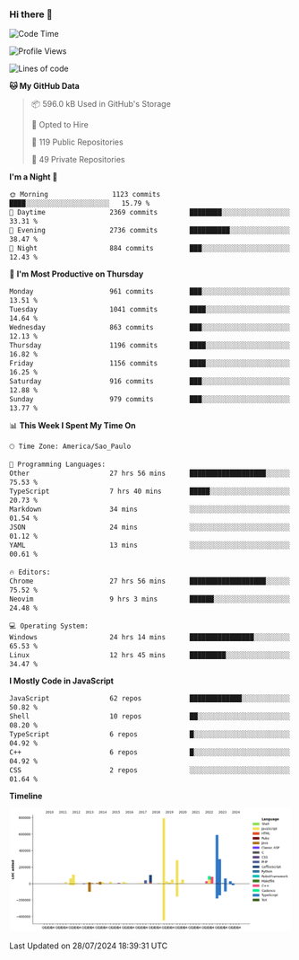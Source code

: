 ### Hi there 👋

<!--START_SECTION:waka-->
![Code Time](http://img.shields.io/badge/Code%20Time-6%2C213%20hrs-blue)

![Profile Views](http://img.shields.io/badge/Profile%20Views-15-blue)

![Lines of code](https://img.shields.io/badge/From%20Hello%20World%20I%27ve%20Written-2.9%20million%20lines%20of%20code-blue)

**🐱 My GitHub Data** 

> 📦 596.0 kB Used in GitHub's Storage 
 > 
> 💼 Opted to Hire
 > 
> 📜 119 Public Repositories 
 > 
> 🔑 49 Private Repositories 
 > 
**I'm a Night 🦉** 

```text
🌞 Morning                1123 commits        ████░░░░░░░░░░░░░░░░░░░░░   15.79 % 
🌆 Daytime                2369 commits        ████████░░░░░░░░░░░░░░░░░   33.31 % 
🌃 Evening                2736 commits        ██████████░░░░░░░░░░░░░░░   38.47 % 
🌙 Night                  884 commits         ███░░░░░░░░░░░░░░░░░░░░░░   12.43 % 
```
📅 **I'm Most Productive on Thursday** 

```text
Monday                   961 commits         ███░░░░░░░░░░░░░░░░░░░░░░   13.51 % 
Tuesday                  1041 commits        ████░░░░░░░░░░░░░░░░░░░░░   14.64 % 
Wednesday                863 commits         ███░░░░░░░░░░░░░░░░░░░░░░   12.13 % 
Thursday                 1196 commits        ████░░░░░░░░░░░░░░░░░░░░░   16.82 % 
Friday                   1156 commits        ████░░░░░░░░░░░░░░░░░░░░░   16.25 % 
Saturday                 916 commits         ███░░░░░░░░░░░░░░░░░░░░░░   12.88 % 
Sunday                   979 commits         ███░░░░░░░░░░░░░░░░░░░░░░   13.77 % 
```


📊 **This Week I Spent My Time On** 

```text
🕑︎ Time Zone: America/Sao_Paulo

💬 Programming Languages: 
Other                    27 hrs 56 mins      ███████████████████░░░░░░   75.53 % 
TypeScript               7 hrs 40 mins       █████░░░░░░░░░░░░░░░░░░░░   20.73 % 
Markdown                 34 mins             ░░░░░░░░░░░░░░░░░░░░░░░░░   01.54 % 
JSON                     24 mins             ░░░░░░░░░░░░░░░░░░░░░░░░░   01.12 % 
YAML                     13 mins             ░░░░░░░░░░░░░░░░░░░░░░░░░   00.61 % 

🔥 Editors: 
Chrome                   27 hrs 56 mins      ███████████████████░░░░░░   75.52 % 
Neovim                   9 hrs 3 mins        ██████░░░░░░░░░░░░░░░░░░░   24.48 % 

💻 Operating System: 
Windows                  24 hrs 14 mins      ████████████████░░░░░░░░░   65.53 % 
Linux                    12 hrs 45 mins      █████████░░░░░░░░░░░░░░░░   34.47 % 
```

**I Mostly Code in JavaScript** 

```text
JavaScript               62 repos            █████████████░░░░░░░░░░░░   50.82 % 
Shell                    10 repos            ██░░░░░░░░░░░░░░░░░░░░░░░   08.20 % 
TypeScript               6 repos             █░░░░░░░░░░░░░░░░░░░░░░░░   04.92 % 
C++                      6 repos             █░░░░░░░░░░░░░░░░░░░░░░░░   04.92 % 
CSS                      2 repos             ░░░░░░░░░░░░░░░░░░░░░░░░░   01.64 % 
```



**Timeline**

![Lines of Code chart](https://raw.githubusercontent.com/jampow/jampow/master/assets/bar_graph.png)


 Last Updated on 28/07/2024 18:39:31 UTC
<!--END_SECTION:waka-->
